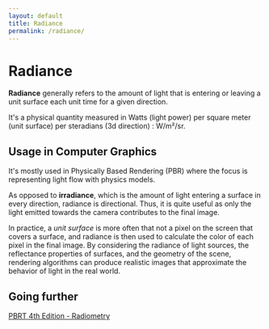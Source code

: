 ```yaml
---
layout: default
title: Radiance
permalink: /radiance/
---
```


# Radiance

**Radiance** generally refers to the amount of light that is entering or leaving a unit surface each unit time for a given direction. 

It's a physical quantity measured in Watts (light power) per square meter (unit surface) per steradians (3d direction) : W/m²/sr.

## Usage in Computer Graphics

It's mostly used in Physically Based Rendering (PBR) where the focus is representing light flow with physics models.

As opposed to **irradiance**, which is the amount of light entering a surface in every direction, radiance is directional. Thus, it is quite useful as only the light emitted towards the camera contributes to the final image.

In practice, a *unit surface* is more often that not a pixel on the screen that covers a surface, and radiance is then used to calculate the color of each pixel in the final image. By considering the radiance of light sources, the reflectance properties of surfaces, and the geometry of the scene, rendering algorithms can produce realistic images that approximate the behavior of light in the real world.

## Going further

[PBRT 4th Edition - Radiometry](https://pbr-book.org/4ed/Radiometry,_Spectra,_and_Color/Radiometry) 
